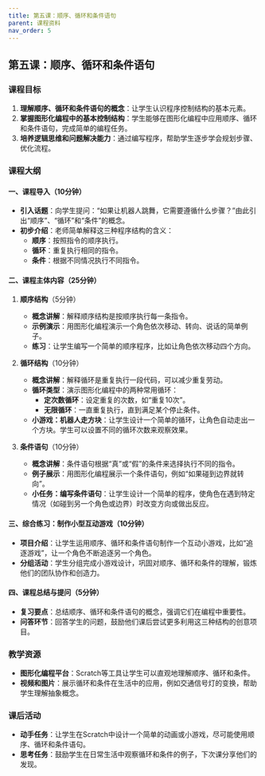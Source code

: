 ```yaml
---
title: 第五课：顺序、循环和条件语句
parent: 课程资料
nav_order: 5
---
```


## 第五课：顺序、循环和条件语句

### 课程目标
1. **理解顺序、循环和条件语句的概念**：让学生认识程序控制结构的基本元素。
2. **掌握图形化编程中的基本控制结构**：学生能够在图形化编程中应用顺序、循环和条件语句，完成简单的编程任务。
3. **培养逻辑思维和问题解决能力**：通过编写程序，帮助学生逐步学会规划步骤、优化流程。

### 课程大纲

#### 一、课程导入（10分钟）
   - **引入话题**：向学生提问：“如果让机器人跳舞，它需要遵循什么步骤？”由此引出“顺序”、“循环”和“条件”的概念。
   - **初步介绍**：老师简单解释这三种程序结构的含义：
      - **顺序**：按照指令的顺序执行。
      - **循环**：重复执行相同的指令。
      - **条件**：根据不同情况执行不同指令。

#### 二、课程主体内容（25分钟）
1. **顺序结构**（5分钟）
   - **概念讲解**：解释顺序结构是按顺序执行每一条指令。 
   - **示例演示**：用图形化编程演示一个角色依次移动、转向、说话的简单例子。
   - **练习**：让学生编写一个简单的顺序程序，比如让角色依次移动四个方向。

2. **循环结构**（10分钟）
   - **概念讲解**：解释循环是重复执行一段代码，可以减少重复劳动。
   - **循环类型**：演示图形化编程中的两种常用循环：
      - **定次数循环**：设定重复的次数，如“重复10次”。
      - **无限循环**：一直重复执行，直到满足某个停止条件。
   - **小游戏：机器人走方块**：让学生设计一个简单的循环，让角色自动走出一个方块。学生可以设置不同的循环次数来观察效果。

3. **条件语句**（10分钟）
   - **概念讲解**：条件语句根据“真”或“假”的条件来选择执行不同的指令。
   - **例子展示**：用图形化编程展示一个条件语句，例如“如果碰到边界就转向”。
   - **小任务：编写条件语句**：让学生设计一个简单的程序，使角色在遇到特定情况（如碰到另一个角色或边界）时改变方向或做出反应。

#### 三、综合练习：制作小型互动游戏（10分钟）
   - **项目介绍**：让学生运用顺序、循环和条件语句制作一个互动小游戏，比如“追逐游戏”，让一个角色不断追逐另一个角色。
   - **分组活动**：学生分组完成小游戏设计，巩固对顺序、循环和条件的理解，锻炼他们的团队协作和创造力。

#### 四、课程总结与提问（5分钟）
   - **复习要点**：总结顺序、循环和条件语句的概念，强调它们在编程中重要性。
   - **问答环节**：回答学生的问题，鼓励他们课后尝试更多利用这三种结构的创意项目。

### 教学资源
- **图形化编程平台**：Scratch等工具让学生可以直观地理解顺序、循环和条件。
- **视频和图片**：展示循环和条件在生活中的应用，例如交通信号灯的变换，帮助学生理解抽象概念。

### 课后活动
- **动手任务**：让学生在Scratch中设计一个简单的动画或小游戏，尽可能使用顺序、循环和条件语句。
- **思考任务**：鼓励学生在日常生活中观察循环和条件的例子，下次课分享他们的发现。